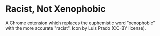 # Racist, Not Xenophobic
A Chrome extension which replaces the euphemistic word "xenophobic" with the more accurate "racist". Icon by Luis Prado (CC-BY license).